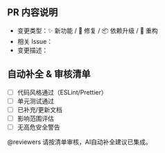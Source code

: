 ## PR 内容说明
- 变更类型：✨ 新功能 / 🐛 修复 / 📦 依赖升级 / 🧹 重构
- 相关 Issue：
- 变更描述：

## 自动补全 & 审核清单
- [ ] 代码风格通过（ESLint/Prettier）
- [ ] 单元测试通过
- [ ] 已补充/更新文档
- [ ] 影响范围评估
- [ ] 无高危安全警告

@reviewers 请按清单审核，AI自动补全建议已集成。
